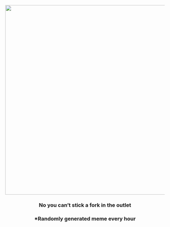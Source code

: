 <p align="center">
        <img src="https://i.redd.it/wep1apgwryd91.gif" width="600" height="600">
        </p>
        <h3 align="center">No you can’t stick a fork in the outlet</h3>
        <h3 align="center">*Randomly generated meme every hour</h3>
    